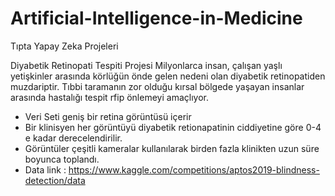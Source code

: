 # Artificial-Intelligence-in-Medicine
Tıpta Yapay Zeka Projeleri


Diyabetik Retinopati Tespiti Projesi
Milyonlarca insan, çalışan yaşlı yetişkinler arasında körlüğün önde gelen nedeni olan diyabetik retinopatiden muzdariptir.  Tıbbi taramanın zor olduğu kırsal bölgede yaşayan insanlar arasında hastalığı tespit rfip önlemeyi amaçlıyor.
- Veri Seti geniş bir retina görüntüsü içerir
- Bir klinisyen her görüntüyü diyabetik retionapatinin ciddiyetine göre 0-4 e kadar derecelendirilir.
- Görüntüler çeşitli kameralar kullanılarak birden fazla klinikten uzun süre boyunca toplandı.
- Data link : https://www.kaggle.com/competitions/aptos2019-blindness-detection/data
